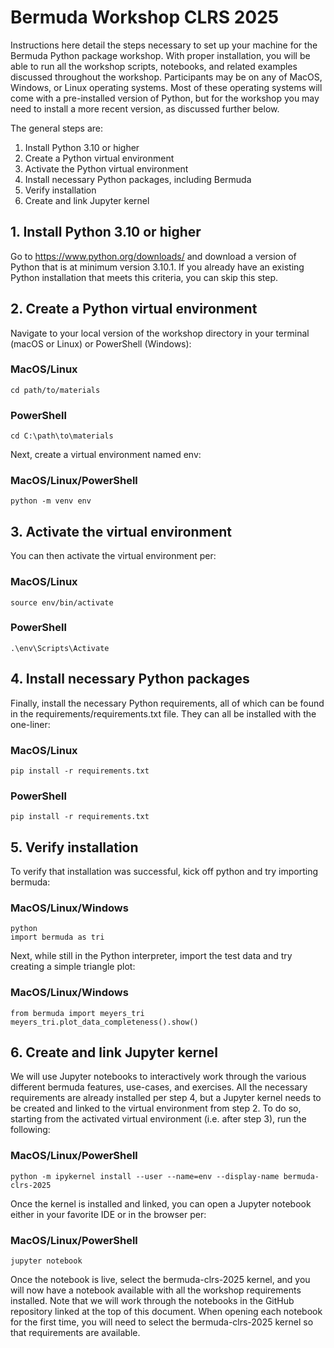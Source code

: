# Bermuda Workshop CLRS 2025

Instructions here detail the steps necessary to set up your machine for the Bermuda Python package workshop. With proper installation, you will be able to run all the workshop scripts, notebooks, and related examples discussed throughout the workshop. Participants may be on any of MacOS, Windows, or Linux operating systems. Most of these operating systems will come with a pre-installed version of Python, but for the workshop you may need to install a more recent version, as discussed further below.

The general steps are:

1. Install Python 3.10 or higher
2. Create a Python virtual environment 
3. Activate the Python virtual environment
4. Install necessary Python packages, including Bermuda
5. Verify installation
6. Create and link Jupyter kernel

## 1. Install Python 3.10 or higher 

Go to https://www.python.org/downloads/ and download a version of Python that is at minimum version 3.10.1. If you already have an existing Python installation that meets this criteria, you can skip this step. 

## 2. Create a Python virtual environment

Navigate to your local version of the workshop directory in your terminal (macOS or Linux) or PowerShell (Windows):

  ### MacOS/Linux

  ```
  cd path/to/materials
  ```

  ### PowerShell

  ```
  cd C:\path\to\materials
  ```

Next, create a virtual environment named env: 

  ### MacOS/Linux/PowerShell

  ```
  python -m venv env
  ```

## 3. Activate the virtual environment

You can then activate the virtual environment per: 

  ### MacOS/Linux

  ```
  source env/bin/activate
  ```

  ### PowerShell

  ```
  .\env\Scripts\Activate
  ```


## 4. Install necessary Python packages

Finally, install the necessary Python requirements, all of which can be found in the requirements/requirements.txt file. They can all be installed with the one-liner: 

  ### MacOS/Linux

  ```
  pip install -r requirements.txt
  ```

  ### PowerShell

  ```
  pip install -r requirements.txt
  ```

## 5. Verify installation

To verify that installation was successful, kick off python and try importing bermuda:

  ### MacOS/Linux/Windows

  ```
  python
  import bermuda as tri
  ```

Next, while still in the Python interpreter, import the test data and try creating a simple triangle plot: 

  ### MacOS/Linux/Windows

  ```
  from bermuda import meyers_tri
  meyers_tri.plot_data_completeness().show()
  ```

## 6. Create and link Jupyter kernel

We will use Jupyter notebooks to interactively work through the various different bermuda features, use-cases, and exercises. All the necessary requirements are already installed per step 4, but a Jupyter kernel needs to be created and linked to the virtual environment from step 2. To do so, starting from the activated virtual environment (i.e. after step 3), run the following: 

  ### MacOS/Linux/PowerShell

  `python -m ipykernel install --user --name=env --display-name bermuda-clrs-2025`

Once the kernel is installed and linked, you can open a Jupyter notebook either in your favorite IDE or in the browser per: 
		
  ### MacOS/Linux/PowerShell

  `jupyter notebook`

Once the notebook is live, select the bermuda-clrs-2025 kernel, and you will now have a notebook available with all the workshop requirements installed. Note that we will work through the notebooks in the GitHub repository linked at the top of this document. When opening each notebook for the first time, you will need to select the bermuda-clrs-2025 kernel so that requirements are available. 
